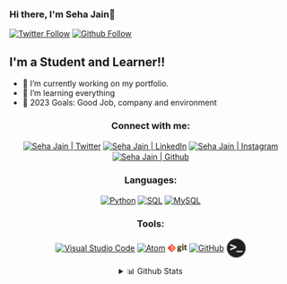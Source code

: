 ### Hi there, I'm Seha Jain👋

[![Twitter Follow](https://img.shields.io/twitter/follow/JainSeha?color=1DA1F2&logo=twitter&style=for-the-badge&url=https://twitter.com/JainSeha)](https://twitter.com/JainSeha)
[![Github Follow](https://img.shields.io/github/followers/sehajain?color=1DAF2&label=Seha%20Jain&logo=Github&style=for-the-badge&url=https://Github.com/sehajain)](https://Github.com/sehajain)

## I'm a Student and Learner!!

- 🔭 I’m currently working on my portfolio.
- 🌱 I’m learning everything 
- 🥅 2023 Goals: Good Job, company and environment 

<div align="center"><h3>Connect with me:</h2></div>

[<div align="center"><img align="center" alt="Seha Jain | Twitter" width="22px" src="https://external-content.duckduckgo.com/iu/?u=http%3A%2F%2Fwww.designbust.com%2Fdownload%2F636%2Fthumb%2Ftwitter_logo_transparent_png_thum.png&f=1&nofb=1" />][twitter]
[<img align="center" alt="Seha Jain | LinkedIn" width="22px" src="https://external-content.duckduckgo.com/iu/?u=http%3A%2F%2Fwww.vectorico.com%2Fwp-content%2Fuploads%2F2018%2F02%2FLinkedIn-Icon.png&f=1&nofb=1" />][linkedin]
[<img align="center" alt="Seha Jain | Instagram" width="22px" src="https://wie.ieee.org/wp-content/uploads/2019/06/instagram-Logo-PNG-Transparent-Background-download-768x768.png" />][instagram]
[<img align="center" alt="Seha Jain | Github" width="22px" src="https://external-content.duckduckgo.com/iu/?u=https%3A%2F%2Fdl2.macupdate.com%2Fimages%2Ficons256%2F39062.png%3Fd%3D1522354604&f=1&nofb=1" />][GITHUB]<br>

### Languages:

[<img align="center" alt="Python" width="35px" src="https://upload.wikimedia.org/wikipedia/commons/thumb/0/0a/Python.svg/1200px-Python.svg.png" />][Python]
[<img align="center" alt="SQL" width="35px" src="https://external-content.duckduckgo.com/iu/?u=https%3A%2F%2Ftse4.mm.bing.net%2Fth%3Fid%3DOIP.QhVmeYa7HLpQQ-sPWE2kLwHaIW%26pid%3DApi&f=1" />][SQL]
[<img align="center" alt="MySQL" width="35px" src="https://external-content.duckduckgo.com/iu/?u=https%3A%2F%2Ftse3.mm.bing.net%2Fth%3Fid%3DOIP.TQXF56a1kaGUveHBP4Y67wHaHa%26pid%3DApi&f=1" />][Mysql]<br>
### Tools:
[<div align="center"><img align="center" alt="Visual Studio Code" width="35px" src="https://external-content.duckduckgo.com/iu/?u=https%3A%2F%2Fupload.wikimedia.org%2Fwikipedia%2Fcommons%2Fthumb%2F9%2F9a%2FVisual_Studio_Code_1.35_icon.svg%2F1200px-Visual_Studio_Code_1.35_icon.svg.png&f=1&nofb=1" />][VS Code]
[<img align="center" alt="Atom" width="35px" src="http://4.bp.blogspot.com/-V3vQXRn-OXs/VY_JH119nNI/AAAAAAAAXPE/XxjFVT8skck/s1600/atom-icon.png" />][Atom]
[<img align="center" alt="Git" width="35px" src="https://raw.githubusercontent.com/github/explore/80688e429a7d4ef2fca1e82350fe8e3517d3494d/topics/git/git.png" />][git]
[<img align="center" alt="GitHub" width="35px" src="https://external-content.duckduckgo.com/iu/?u=https%3A%2F%2Fdl2.macupdate.com%2Fimages%2Ficons256%2F39062.png%3Fd%3D1522354604&f=1&nofb=1" />][Github]
[<img align="center" alt="Terminal" width="35px" src="https://raw.githubusercontent.com/github/explore/80688e429a7d4ef2fca1e82350fe8e3517d3494d/topics/terminal/terminal.png" />][terminal]
<br />

 <details>
<summary>📊 Github Stats</summary>

<p align="center"> <img src="https://github-readme-stats.vercel.app/api?username=sehajain&show_icons=true&theme=gotham" alt="Seha Jain | Stats" />

</details>

[twitter]: https://twitter.com/JainSeha
[instagram]: https://www.instagram.com/sehaahaa/
[linkedin]: https://www.linkedin.com/in/seha-jain-119918183/
[terminal]: https://www.microsoft.com/en-us/p/windows-terminal/9n0dx20hk701?activetab=pivot:overviewtab
[Github]: https://github.com/
[GITHUB]: https://github.com/sehajain
[git]: https://git-scm.com/
[Atom]: https://atom.io/
[VS Code]: https://code.visualstudio.com/
[Python]: https://www.python.org/
[SQL]: https://en.wikipedia.org/wiki/SQL
[Mysql]: https://www.mysql.com/
